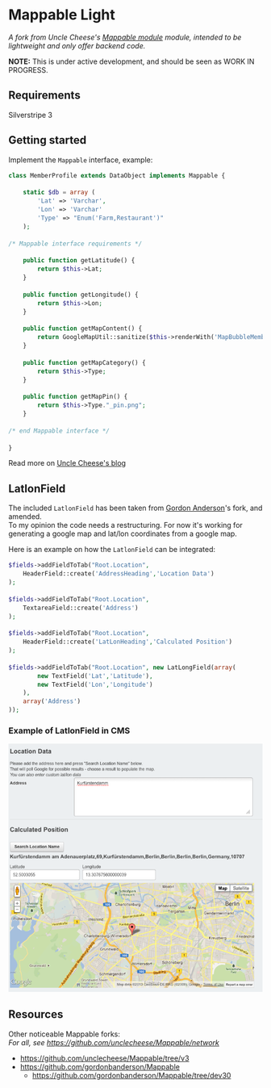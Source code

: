 # Mappable Light

_A fork from Uncle Cheese's [Mappable module](https://github.com/unclecheese/Mappable) module, intended to be lightweight and only offer backend code._


**NOTE:** This is under active development, and should be seen as WORK IN PROGRESS.


## Requirements

Silverstripe 3


## Getting started

Implement the `Mappable` interface, example:

```php
class MemberProfile extends DataObject implements Mappable {

	static $db = array (
		'Lat' => 'Varchar',
		'Lon' => 'Varchar'
		'Type' => "Enum('Farm,Restaurant')"
	);

/* Mappable interface requirements */

	public function getLatitude() {
		return $this->Lat;
	}

	public function getLongitude() {
		return $this->Lon;
	}

	public function getMapContent() {
		return GoogleMapUtil::sanitize($this->renderWith('MapBubbleMember'));
	}

	public function getMapCategory() {
		return $this->Type;
	}

	public function getMapPin() {
		return $this->Type."_pin.png";
	}

/* end Mappable interface */

}
```

Read more on [Uncle Cheese's blog](http://www.leftandmain.com/silverstripe-tutorials/2011/06/14/new-mappable-module-and-some-unsolicited-programming-pedagogy/)



## LatlonField

The included `LatlonField` has been taken from [Gordon Anderson](https://github.com/gordonbanderson)'s fork, and amended.    
To my opinion the code needs a restructuring. For now it's working for generating a google map and lat/lon coordinates from a google map.

Here is an example on how the `LatlonField` can be integrated:

```php
$fields->addFieldToTab("Root.Location",
	HeaderField::create('AddressHeading','Location Data')
);

$fields->addFieldToTab("Root.Location",
	TextareaField::create('Address')
);

$fields->addFieldToTab("Root.Location",
	HeaderField::create('LatLonHeading','Calculated Position')
);

$fields->addFieldToTab("Root.Location", new LatLongField(array(
		new TextField('Lat','Latitude'),
		new TextField('Lon','Longitude')
	),
	array('Address')
));
```

### Example of LatlonField in CMS

![LatlonField](docs/img/latlonfield.png)



## Resources

Other noticeable Mappable forks:    
_For all, see <https://github.com/unclecheese/Mappable/network>_

* <https://github.com/unclecheese/Mappable/tree/v3>
* <https://github.com/gordonbanderson/Mappable>
	* <https://github.com/gordonbanderson/Mappable/tree/dev30>
